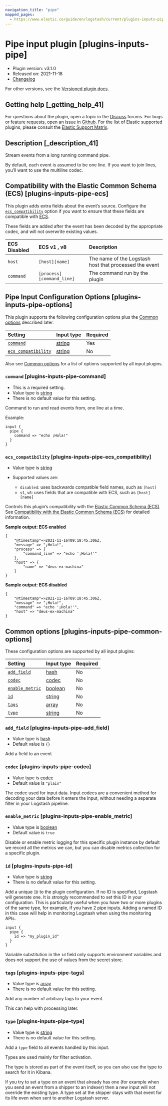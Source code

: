 ```yaml
---
navigation_title: "pipe"
mapped_pages:
  - https://www.elastic.co/guide/en/logstash/current/plugins-inputs-pipe.html
---
```


# Pipe input plugin [plugins-inputs-pipe]

* Plugin version: v3.1.0
* Released on: 2021-11-18
* [Changelog](https://github.com/logstash-plugins/logstash-input-pipe/blob/v3.1.0/CHANGELOG.md)

For other versions, see the [Versioned plugin docs](https://www.elastic.co/guide/en/logstash-versioned-plugins/current/input-pipe-index.html).

## Getting help [_getting_help_41]

For questions about the plugin, open a topic in the [Discuss](http://discuss.elastic.co) forums. For bugs or feature requests, open an issue in [Github](https://github.com/logstash-plugins/logstash-input-pipe). For the list of Elastic supported plugins, please consult the [Elastic Support Matrix](https://www.elastic.co/support/matrix#logstash_plugins).

## Description [_description_41]

Stream events from a long running command pipe.

By default, each event is assumed to be one line. If you want to join lines, you’ll want to use the multiline codec.

## Compatibility with the Elastic Common Schema (ECS) [plugins-inputs-pipe-ecs]

This plugin adds extra fields about the event’s source. Configure the [`ecs_compatibility`](plugins-inputs-pipe.md#plugins-inputs-pipe-ecs_compatibility) option if you want to ensure that these fields are compatible with [ECS](https://www.elastic.co/guide/en/ecs/8.17).

These fields are added after the event has been decoded by the appropriate codec, and will not overwrite existing values.

| ECS Disabled | ECS v1 , v8 | Description |
| :- | :- | :- |
| `host` | `[host][name]` | The name of the Logstash host that processed the event |
| `command` | `[process][command_line]` | The command run by the plugin |

## Pipe Input Configuration Options [plugins-inputs-pipe-options]

This plugin supports the following configuration options plus the [Common options](plugins-inputs-pipe.md#plugins-inputs-pipe-common-options) described later.

| Setting | Input type | Required |
| :- | :- | :- |
| [`command`](plugins-inputs-pipe.md#plugins-inputs-pipe-command) | [string](value-types.md#string) | Yes |
| [`ecs_compatibility`](plugins-inputs-pipe.md#plugins-inputs-pipe-ecs_compatibility) | [string](value-types.md#string) | No |

Also see [Common options](plugins-inputs-pipe.md#plugins-inputs-pipe-common-options) for a list of options supported by all input plugins.

### `command` [plugins-inputs-pipe-command]

* This is a required setting.
* Value type is [string](value-types.md#string)
* There is no default value for this setting.

Command to run and read events from, one line at a time.

Example:

```
input {
  pipe {
    command => "echo ¡Hola!"
  }
}
```

### `ecs_compatibility` [plugins-inputs-pipe-ecs_compatibility]

* Value type is [string](value-types.md#string)

* Supported values are:

  * `disabled`: uses backwards compatible field names, such as `[host]`
  * `v1`, `v8`: uses fields that are compatible with ECS, such as `[host][name]`

Controls this plugin’s compatibility with the [Elastic Common Schema (ECS)](https://www.elastic.co/guide/en/ecs/8.17). See [Compatibility with the Elastic Common Schema (ECS)](plugins-inputs-pipe.md#plugins-inputs-pipe-ecs) for detailed information.

**Sample output: ECS enabled**

```
{
    "@timestamp"=>2021-11-16T09:18:45.306Z,
    "message" => "¡Hola!",
    "process" => {
        "command_line" => "echo '¡Hola!'"
    },
    "host" => {
        "name" => "deus-ex-machina"
    }
}
```

**Sample output: ECS disabled**

```
{
    "@timestamp"=>2021-11-16T09:18:45.306Z,
    "message" => "¡Hola!",
    "command" => "echo '¡Hola!'",
    "host" => "deus-ex-machina"
}
```

## Common options [plugins-inputs-pipe-common-options]

These configuration options are supported by all input plugins:

| Setting | Input type | Required |
| :- | :- | :- |
| [`add_field`](plugins-inputs-pipe.md#plugins-inputs-pipe-add_field) | [hash](value-types.md#hash) | No |
| [`codec`](plugins-inputs-pipe.md#plugins-inputs-pipe-codec) | [codec](value-types.md#codec) | No |
| [`enable_metric`](plugins-inputs-pipe.md#plugins-inputs-pipe-enable_metric) | [boolean](value-types.md#boolean) | No |
| [`id`](plugins-inputs-pipe.md#plugins-inputs-pipe-id) | [string](value-types.md#string) | No |
| [`tags`](plugins-inputs-pipe.md#plugins-inputs-pipe-tags) | [array](value-types.md#array) | No |
| [`type`](plugins-inputs-pipe.md#plugins-inputs-pipe-type) | [string](value-types.md#string) | No |

### `add_field` [plugins-inputs-pipe-add_field]

* Value type is [hash](value-types.md#hash)
* Default value is `{}`

Add a field to an event

### `codec` [plugins-inputs-pipe-codec]

* Value type is [codec](value-types.md#codec)
* Default value is `"plain"`

The codec used for input data. Input codecs are a convenient method for decoding your data before it enters the input, without needing a separate filter in your Logstash pipeline.

### `enable_metric` [plugins-inputs-pipe-enable_metric]

* Value type is [boolean](value-types.md#boolean)
* Default value is `true`

Disable or enable metric logging for this specific plugin instance by default we record all the metrics we can, but you can disable metrics collection for a specific plugin.

### `id` [plugins-inputs-pipe-id]

* Value type is [string](value-types.md#string)
* There is no default value for this setting.

Add a unique `ID` to the plugin configuration. If no ID is specified, Logstash will generate one. It is strongly recommended to set this ID in your configuration. This is particularly useful when you have two or more plugins of the same type, for example, if you have 2 pipe inputs. Adding a named ID in this case will help in monitoring Logstash when using the monitoring APIs.

```
input {
  pipe {
    id => "my_plugin_id"
  }
}
```

Variable substitution in the `id` field only supports environment variables and does not support the use of values from the secret store.

### `tags` [plugins-inputs-pipe-tags]

* Value type is [array](value-types.md#array)
* There is no default value for this setting.

Add any number of arbitrary tags to your event.

This can help with processing later.

### `type` [plugins-inputs-pipe-type]

* Value type is [string](value-types.md#string)
* There is no default value for this setting.

Add a `type` field to all events handled by this input.

Types are used mainly for filter activation.

The type is stored as part of the event itself, so you can also use the type to search for it in Kibana.

If you try to set a type on an event that already has one (for example when you send an event from a shipper to an indexer) then a new input will not override the existing type. A type set at the shipper stays with that event for its life even when sent to another Logstash server.
